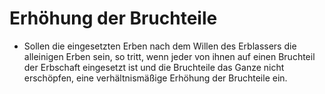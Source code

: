 # Erhöhung der Bruchteile

- Sollen die eingesetzten Erben nach dem Willen des Erblassers die alleinigen Erben sein, so tritt, wenn jeder von ihnen auf einen Bruchteil der Erbschaft eingesetzt ist und die Bruchteile das Ganze nicht erschöpfen, eine verhältnismäßige Erhöhung der Bruchteile ein.

